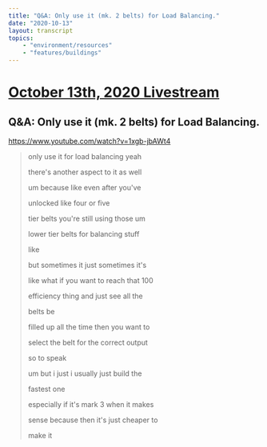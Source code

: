 ```yaml
---
title: "Q&A: Only use it (mk. 2 belts) for Load Balancing."
date: "2020-10-13"
layout: transcript
topics:
    - "environment/resources"
    - "features/buildings"
---
```

# [October 13th, 2020 Livestream](../2020-10-13.md)
## Q&A: Only use it (mk. 2 belts) for Load Balancing.
https://www.youtube.com/watch?v=1xgb-jbAWt4
> only use it for load balancing yeah
> 
> there's another aspect to it as well
> 
> um because like even after you've
> 
> unlocked like four or five
> 
> tier belts you're still using those um
> 
> lower tier belts for balancing stuff
> 
> like
> 
> but sometimes it just sometimes it's
> 
> like what if you want to reach that 100
> 
> efficiency thing and just see all the
> 
> belts be
> 
> filled up all the time then you want to
> 
> select the belt for the correct output
> 
> so to speak
> 
> um but i just i usually just build the
> 
> fastest one
> 
> especially if it's mark 3 when it makes
> 
> sense because then it's just cheaper to
> 
> make it
> 
